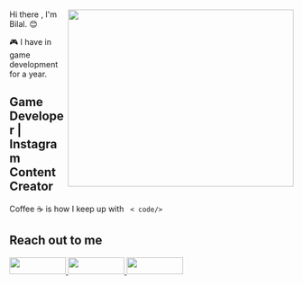 ### 
<img src="https://media.giphy.com/media/tNB5bIu3E5Z0EYEMP5/giphy.gif" align="right" width="400" height="315" > 
Hi there , I'm Bilal. 😊 

<pr></pr>


🎮 I have  in game development for a year.

## Game Developer | Instagram Content Creator

Coffee ☕ is how I keep up with  <code> < code/></code>


## Reach out to me 


<a href="https://www.linkedin.com/in/bilal-k%C3%BC%C3%A7%C3%BCk-3529391a1/" rel ="nofollow" >
<img width ="100" height ="30" src="https://img.shields.io/badge/LinkedIn-0077B5?style=for-the-badge&logo=linkedin&logoColor=white ">
<a/>
  


<a href="https://www.youtube.com/channel/UCKEE4YqCmIWqpczk0L9WqYQ" rel ="nofollow" >
<img  width ="100" height ="30" src="https://img.shields.io/badge/YouTube-FF0000?style=for-the-badge&logo=youtube&logoColor=white ">
<a/>
  

  
<a href="https://www.instagram.com/info.programlama/" rel ="nofollow" >
<img  width ="100" height ="30" src="https://img.shields.io/badge/Instagram-E4405F?style=for-the-badge&logo=instagram&logoColor=white ">
<a/>
  
